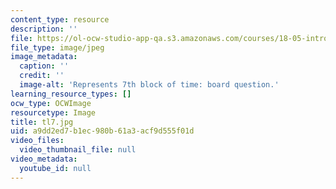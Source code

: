 ```yaml
---
content_type: resource
description: ''
file: https://ol-ocw-studio-app-qa.s3.amazonaws.com/courses/18-05-introduction-to-probability-and-statistics-spring-2014/a9dd2ed7b1ec980b61a3acf9d555f01d_tl7.jpg
file_type: image/jpeg
image_metadata:
  caption: ''
  credit: ''
  image-alt: 'Represents 7th block of time: board question.'
learning_resource_types: []
ocw_type: OCWImage
resourcetype: Image
title: tl7.jpg
uid: a9dd2ed7-b1ec-980b-61a3-acf9d555f01d
video_files:
  video_thumbnail_file: null
video_metadata:
  youtube_id: null
---
```

